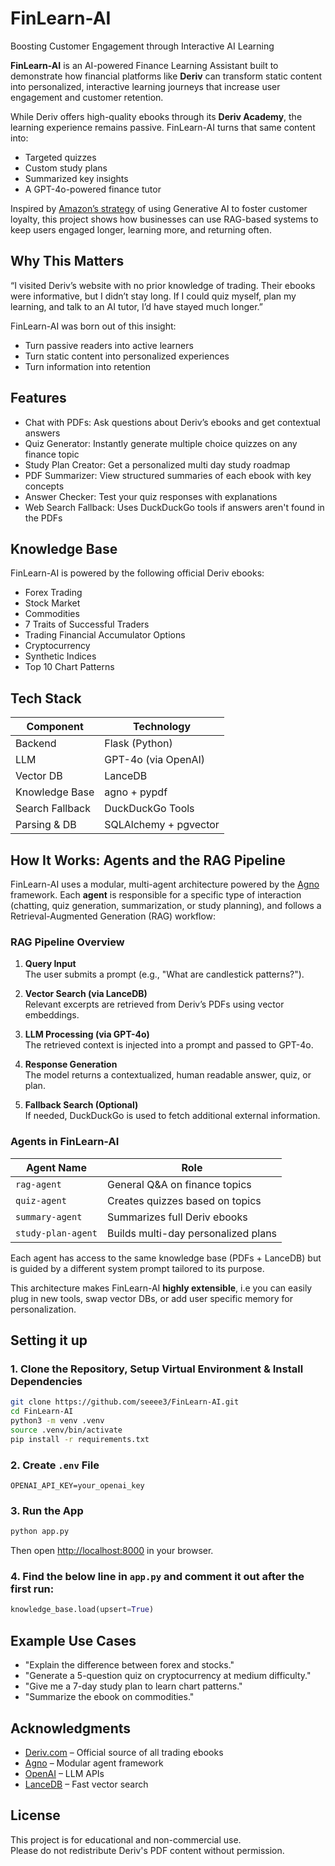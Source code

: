 # FinLearn-AI  
Boosting Customer Engagement through Interactive AI Learning

**FinLearn-AI** is an AI-powered Finance Learning Assistant built to demonstrate how financial platforms like **Deriv** can transform static content into personalized, interactive learning journeys that increase user engagement and customer retention.

While Deriv offers high-quality ebooks through its **Deriv Academy**, the learning experience remains passive. FinLearn-AI turns that same content into:
- Targeted quizzes
- Custom study plans
- Summarized key insights
- A GPT-4o-powered finance tutor

Inspired by [Amazon’s strategy](https://aws.amazon.com/marketplace/solutions/generative-ai/what-is/enhancing-customer-retention-strategies-with-ai/#:~:text=Another%20strategy%20involves%20the%20use,enhancing%20the%20overall%20customer%20experience.) of using Generative AI to foster customer loyalty, this project shows how businesses can use RAG-based systems to keep users engaged longer, learning more, and returning often.

## Why This Matters

“I visited Deriv’s website with no prior knowledge of trading. Their ebooks were informative, but I didn’t stay long. If I could quiz myself, plan my learning, and talk to an AI tutor, I’d have stayed much longer.”

FinLearn-AI was born out of this insight:  
- Turn passive readers into active learners  
- Turn static content into personalized experiences  
- Turn information into retention

## Features

- Chat with PDFs: Ask questions about Deriv’s ebooks and get contextual answers
- Quiz Generator: Instantly generate multiple choice quizzes on any finance topic
- Study Plan Creator: Get a personalized multi day study roadmap
- PDF Summarizer: View structured summaries of each ebook with key concepts
- Answer Checker: Test your quiz responses with explanations
- Web Search Fallback: Uses DuckDuckGo tools if answers aren't found in the PDFs

## Knowledge Base

FinLearn-AI is powered by the following official Deriv ebooks:

- Forex Trading  
- Stock Market  
- Commodities  
- 7 Traits of Successful Traders  
- Trading Financial Accumulator Options  
- Cryptocurrency  
- Synthetic Indices  
- Top 10 Chart Patterns

## Tech Stack

| Component       | Technology         |
|----------------|--------------------|
| Backend        | Flask (Python)     |
| LLM            | GPT-4o (via OpenAI)|
| Vector DB      | LanceDB            |
| Knowledge Base | agno + pypdf       |
| Search Fallback| DuckDuckGo Tools   |
| Parsing & DB   | SQLAlchemy + pgvector |

## How It Works: Agents and the RAG Pipeline

FinLearn-AI uses a modular, multi-agent architecture powered by the [Agno](https://github.com/agno-agi/agno) framework. Each **agent** is responsible for a specific type of interaction (chatting, quiz generation, summarization, or study planning), and follows a Retrieval-Augmented Generation (RAG) workflow:

### RAG Pipeline Overview

1. **Query Input**  
   The user submits a prompt (e.g., "What are candlestick patterns?").

2. **Vector Search (via LanceDB)**  
   Relevant excerpts are retrieved from Deriv’s PDFs using vector embeddings.

3. **LLM Processing (via GPT-4o)**  
   The retrieved context is injected into a prompt and passed to GPT-4o.

4. **Response Generation**  
   The model returns a contextualized, human readable answer, quiz, or plan.

5. **Fallback Search (Optional)**  
   If needed, DuckDuckGo is used to fetch additional external information.

### Agents in FinLearn-AI

| Agent Name       | Role                                 |
|------------------|--------------------------------------|
| `rag-agent`      | General Q&A on finance topics        |
| `quiz-agent`     | Creates quizzes based on topics      |
| `summary-agent`  | Summarizes full Deriv ebooks         |
| `study-plan-agent` | Builds multi-day personalized plans |

Each agent has access to the same knowledge base (PDFs + LanceDB) but is guided by a different system prompt tailored to its purpose.

This architecture makes FinLearn-AI **highly extensible**, i.e you can easily plug in new tools, swap vector DBs, or add user specific memory for personalization.

## Setting it up

### 1. Clone the Repository, Setup Virtual Environment & Install Dependencies
```bash
git clone https://github.com/seeee3/FinLearn-AI.git
cd FinLearn-AI
python3 -m venv .venv
source .venv/bin/activate
pip install -r requirements.txt
```

### 2. Create `.env` File

```env
OPENAI_API_KEY=your_openai_key
```

### 3. Run the App

```bash
python app.py
```

Then open [http://localhost:8000](http://localhost:8000) in your browser.

### 4. Find the below line in `app.py` and comment it out after the first run:

```python
knowledge_base.load(upsert=True)
```

## Example Use Cases

- "Explain the difference between forex and stocks."
- "Generate a 5-question quiz on cryptocurrency at medium difficulty."
- "Give me a 7-day study plan to learn chart patterns."
- "Summarize the ebook on commodities."

## Acknowledgments

- [Deriv.com](https://deriv.com/academy) – Official source of all trading ebooks  
- [Agno](https://github.com/agno-agi/agno) – Modular agent framework  
- [OpenAI](https://platform.openai.com/) – LLM APIs  
- [LanceDB](https://github.com/lancedb/lancedb) – Fast vector search  

## License

This project is for educational and non-commercial use.  
Please do not redistribute Deriv's PDF content without permission.